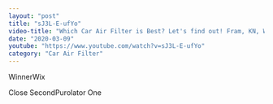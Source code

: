 ```yaml
---
layout: "post"
title: "sJ3L-E-ufYo"
video-title: "Which Car Air Filter is Best? Let's find out! Fram, KN, Wix, Purolator,  AC Delco showdown"
date: "2020-03-09"
youtube: "https://www.youtube.com/watch?v=sJ3L-E-ufYo"
category: "Car Air Filter"
---
```

<div class="space-y-1"><p><span class="inline-flex items-center justify-center px-2 py-1 mr-2 text-sm font-semibold leading-none text-red-50 bg-red-600 rounded-full">Winner</span>Wix<br></p><p><span class="inline-flex items-center justify-center px-2 py-1 mr-2 text-sm font-semibold leading-none bg-white hover:bg-gray-100 text-gray-400 border border-gray-200 rounded-full">Close Second</span>Purolator One<br></p></div>